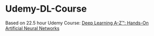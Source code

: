 # Udemy-DL-Course

Based on 22.5 hour Udemy Course: [Deep Learning A-Z™: Hands-On Artificial Neural Networks](https://www.udemy.com/course/deeplearning/)
